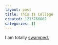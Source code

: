 ```yaml
---
layout: post
title: This Is College
created: 1213766602
categories: []
---
```

I am totally <a href="http://www.comics.com/comics/pearls/archive/pearls-20080618.html" rel="external">swamped.</a>
